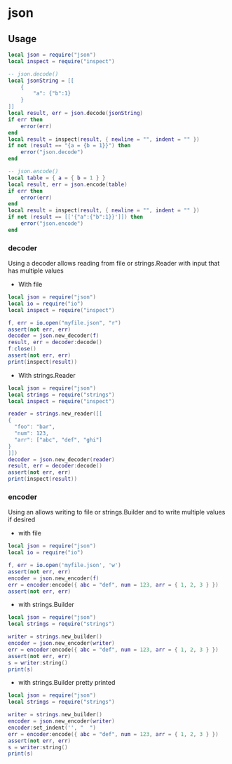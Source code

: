 # json

## Usage

```lua
local json = require("json")
local inspect = require("inspect")

-- json.decode()
local jsonString = [[
    {
        "a": {"b":1}
    }
]]
local result, err = json.decode(jsonString)
if err then
    error(err)
end
local result = inspect(result, { newline = "", indent = "" })
if not (result == "{a = {b = 1}}") then
    error("json.decode")
end

-- json.encode()
local table = { a = { b = 1 } }
local result, err = json.encode(table)
if err then
    error(err)
end
local result = inspect(result, { newline = "", indent = "" })
if not (result == [['{"a":{"b":1}}']]) then
    error("json.encode")
end
```

### decoder

Using a decoder allows reading from file or strings.Reader with input that has multiple values

- With file

```lua
local json = require("json")
local io = require("io")
local inspect = require("inspect")

f, err = io.open("myfile.json", "r")
assert(not err, err)
decoder = json.new_decoder(f)
result, err = decoder:decode()
f:close()
assert(not err, err)
print(inspect(result))
```

- With strings.Reader

```lua
local json = require("json")
local strings = require("strings")
local inspect = require("inspect")

reader = strings.new_reader([[
{
  "foo": "bar",
  "num": 123,
  "arr": ["abc", "def", "ghi"]
}
]])
decoder = json.new_decoder(reader)
result, err = decoder:decode()
assert(not err, err)
print(inspect(result))
```

### encoder

Using an allows writing to file or strings.Builder and to write multiple values if desired

- with file

```lua
local json = require("json")
local io = require("io")

f, err = io.open('myfile.json', 'w')
assert(not err, err)
encoder = json.new_encoder(f)
err = encoder:encode({ abc = "def", num = 123, arr = { 1, 2, 3 } })
assert(not err, err)
```

- with strings.Builder

```lua
local json = require("json")
local strings = require("strings")

writer = strings.new_builder()
encoder = json.new_encoder(writer)
err = encoder:encode({ abc = "def", num = 123, arr = { 1, 2, 3 } })
assert(not err, err)
s = writer:string()
print(s)
```

- with strings.Builder pretty printed

```lua
local json = require("json")
local strings = require("strings")

writer = strings.new_builder()
encoder = json.new_encoder(writer)
encoder:set_indent('', "  ")
err = encoder:encode({ abc = "def", num = 123, arr = { 1, 2, 3 } })
assert(not err, err)
s = writer:string()
print(s)
```

